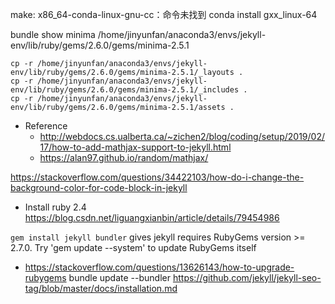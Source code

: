 make: x86_64-conda-linux-gnu-cc：命令未找到
conda install gxx_linux-64

bundle show minima
/home/jinyunfan/anaconda3/envs/jekyll-env/lib/ruby/gems/2.6.0/gems/minima-2.5.1

```{bash}
cp -r /home/jinyunfan/anaconda3/envs/jekyll-env/lib/ruby/gems/2.6.0/gems/minima-2.5.1/_layouts .
cp -r /home/jinyunfan/anaconda3/envs/jekyll-env/lib/ruby/gems/2.6.0/gems/minima-2.5.1/_includes .
cp -r /home/jinyunfan/anaconda3/envs/jekyll-env/lib/ruby/gems/2.6.0/gems/minima-2.5.1/assets .
```


- Reference
  - http://webdocs.cs.ualberta.ca/~zichen2/blog/coding/setup/2019/02/17/how-to-add-mathjax-support-to-jekyll.html
  - https://alan97.github.io/random/mathjax/

https://stackoverflow.com/questions/34422103/how-do-i-change-the-background-color-for-code-block-in-jekyll


- Install ruby 2.4
<https://blog.csdn.net/liguangxianbin/article/details/79454986>

`gem install jekyll bundler` gives
jekyll requires RubyGems version >= 2.7.0. Try 'gem update --system' to update RubyGems itself
- https://stackoverflow.com/questions/13626143/how-to-upgrade-rubygems
bundle update --bundler
https://github.com/jekyll/jekyll-seo-tag/blob/master/docs/installation.md
